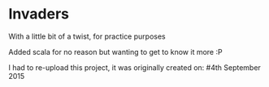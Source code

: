 # Invaders
With a little bit of a twist, for practice purposes

Added scala for no reason but wanting to get to know it more :P

I had to re-upload this project, it was originally created on: #4th September 2015

